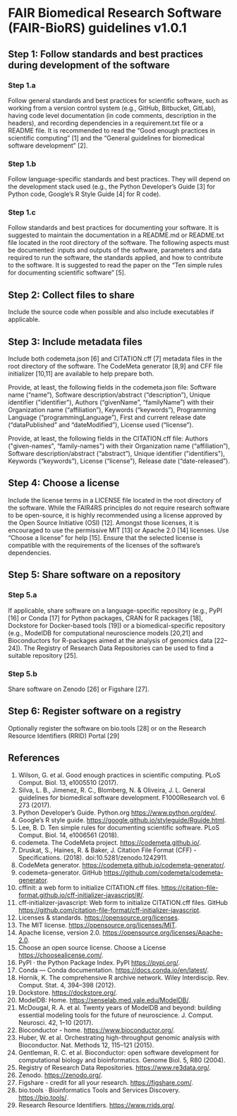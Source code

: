 # FAIR Biomedical Research Software (FAIR-BioRS) guidelines v1.0.1

## Step 1: Follow standards and best practices during development of the software

### Step 1.a
Follow general standards and best practices for scientific software, such as working from a version
control system (e.g., GitHub, Bitbucket, GitLab), having code level documentation (in code comments, description
in the headers), and recording dependencies in a requirement.txt file or a README file. It is recommended to read
the “Good enough practices in scientific computing” [1] and the “General guidelines for biomedical software
development” [2].

### Step 1.b
Follow language-specific standards and best practices. They will depend on the development stack used
(e.g., the Python Developer’s Guide [3] for Python code, Google’s R Style Guide [4] for R code).

### Step 1.c
Follow standards and best practices for documenting your software. It is suggested to maintain the
documentation in a README.md or README.txt file located in the root directory of the software. The following
aspects must be documented: inputs and outputs of the software, parameters and data required to run the software, the standards applied, and how to contribute to the software. It is suggested to read the paper on the
“Ten simple rules for documenting scientific software” [5].

## Step 2: Collect files to share
Include the source code when possible and also include executables if applicable.

## Step 3: Include metadata files
Include both codemeta.json [6] and CITATION.cff [7] metadata files in the root directory of the software. The CodeMeta
generator [8,9] and CFF file initializer [10,11] are available to help prepare both.

Provide, at least, the following fields in the codemeta.json file: Software name (“name”), Software
description/abstract (“description”), Unique identifier ("identifier"), Authors (“givenName”, “familyName”) with their Organization name
(“affiliation”), Keywords (“keywords”), Programming Language (“programmingLanguage”), First and current release date
(“dataPublished” and “dateModified”), License used (“license”).

Provide, at least, the following fields in the CITATION.cff file: Authors ("given-names", “family-names") with their
Organization name (“affiliation”), Software description/abstract (“abstract”), Unique identifier ("identifiers"), Keywords (“keywords”), License
(“license”), Release date (“date-released”).

## Step 4: Choose a license
Include the license terms in a LICENSE file located in the root directory of the software. While the FAIR4RS
principles do not require research software to be open-source, it is highly recommended using a license approved
by the Open Source Initiative (OSI) [12]. Amongst those licenses, it is encouraged to use the permissive MIT [13] or
Apache 2.0 [14] licenses. Use “Choose a license” for help [15]. Ensure that the selected license is compatible with the requirements of the licenses of the software’s dependencies.

## Step 5: Share software on a repository

### Step 5.a
If applicable, share software on a language-specific repository (e.g., PyPI [16] or Conda [17] for Python
packages, CRAN for R packages [18], Dockstore for Docker-based tools [19]) or a biomedical-specific repository (e.g.,
ModelDB for computational neuroscience models [20,21] and Bioconductors for R-packages aimed at the analysis of
genomics data [22–24]). The Registry of Research Data Repositories can be used to find a suitable repository [25].

### Step 5.b
Share software on Zenodo [26] or Figshare [27].

## Step 6: Register software on a registry
Optionally register the software on bio.tools [28] or on the Research Resource Identifiers (RRID) Portal [29]

## References
1.	Wilson, G. et al. Good enough practices in scientific computing. PLoS Comput. Biol. 13, e1005510 (2017).
2.	Silva, L. B., Jimenez, R. C., Blomberg, N. & Oliveira, J. L. General guidelines for biomedical software development. F1000Research vol. 6 273 (2017).
3.	Python Developer’s Guide. Python.org https://www.python.org/dev/.
4.	Google’s R style guide. https://google.github.io/styleguide/Rguide.html.
5.	Lee, B. D. Ten simple rules for documenting scientific software. PLoS Comput. Biol. 14, e1006561 (2018).
6.	codemeta. The CodeMeta project. https://codemeta.github.io/.
7.	Druskat, S., Haines, R. & Baker, J. Citation File Format (CFF) - Specifications. (2018). doi:10.5281/zenodo.1242911.
8.	CodeMeta generator. https://codemeta.github.io/codemeta-generator/.
9.	codemeta-generator. GitHub https://github.com/codemeta/codemeta-generator.
10.	cffinit: a web form to initialize CITATION.cff files. https://citation-file-format.github.io/cff-initializer-javascript/#/.
11.	cff-initializer-javascript: Web form to initialize CITATION.cff files. GitHub https://github.com/citation-file-format/cff-initializer-javascript.
12.	Licenses & standards. https://opensource.org/licenses.
13.	The MIT license. https://opensource.org/licenses/MIT.
14.	Apache license, version 2.0. https://opensource.org/licenses/Apache-2.0.
15.	Choose an open source license. Choose a License https://choosealicense.com/.
16.	PyPI · the Python Package Index. PyPI https://pypi.org/.
17.	Conda — Conda documentation. https://docs.conda.io/en/latest/.
18.	Hornik, K. The comprehensive R archive network. Wiley Interdiscip. Rev. Comput. Stat. 4, 394–398 (2012).
19.	Dockstore. https://dockstore.org/.
20.	ModelDB: Home. https://senselab.med.yale.edu/ModelDB/.
21.	McDougal, R. A. et al. Twenty years of ModelDB and beyond: building essential modeling tools for the future of neuroscience. J. Comput. Neurosci. 42, 1–10 (2017).
22.	Bioconductor - home. https://www.bioconductor.org/.
23.	Huber, W. et al. Orchestrating high-throughput genomic analysis with Bioconductor. Nat. Methods 12, 115–121 (2015).
24.	Gentleman, R. C. et al. Bioconductor: open software development for computational biology and bioinformatics. Genome Biol. 5, R80 (2004).
25.	Registry of Research Data Repositories. https://www.re3data.org/.
26.	Zenodo. https://zenodo.org/.
27.	Figshare - credit for all your research. https://figshare.com/.
28.	bio.tools · Bioinformatics Tools and Services Discovery. https://bio.tools/.
29.	Research Resource Identifiers. https://www.rrids.org/.
